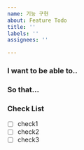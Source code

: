 ```yaml
---
name: 기능 구현
about: Feature Todo
title: ''
labels: ''
assignees: ''

---
```


### I want to be able to..

### So that...

### Check List

- [ ] check1
- [ ] check2
- [ ] check3
